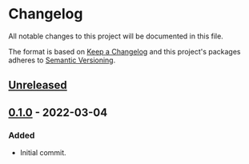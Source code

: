 # Changelog

All notable changes to this project will be documented in this file.

The format is based on [Keep a Changelog](http://keepachangelog.com/en/1.0.0/)
and this project's packages adheres to [Semantic Versioning](http://semver.org/spec/v2.0.0.html).

## [Unreleased]

## [0.1.0] - 2022-03-04

### Added

- Initial commit.

[Unreleased]: https://github.com/giantswarm/k8s-dns-node-cache-app/compare/v0.1.0...HEAD
[0.1.0]: https://github.com/giantswarm/k8s-dns-node-cache-app/compare/v0.0.0...v0.1.0
